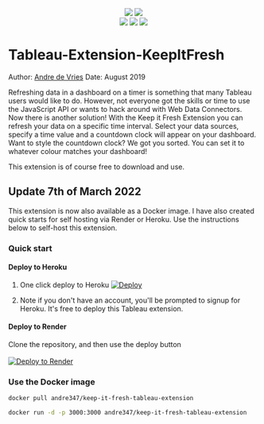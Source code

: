 <div align="center">
<img src="https://img.shields.io/github/license/TheInformationLab/Tableau-Extension-KeepItFresh" />
<img src="https://img.shields.io/github/languages/top/TheInformationLab/Tableau-Extension-KeepItFresh" />
</div>
<div align="center">
<img src="https://img.shields.io/github/package-json/dependency-version/TheInformationLab/Tableau-Extension-KeepItFresh/react?filename=package.json" />
<img src="https://img.shields.io/github/package-json/dependency-version/TheInformationLab/Tableau-Extension-KeepItFresh/@tableau/tableau-ui?filename=package.json" />
<img src="https://img.shields.io/github/package-json/dependency-version/TheInformationLab/Tableau-Extension-KeepItFresh/react-router-dom?filename=package.json" />

</div>

# Tableau-Extension-KeepItFresh

Author: [Andre de Vries](https://github.com/andre347)
Date: August 2019

Refreshing data in a dashboard on a timer is something that many Tableau users would like to do. However, not everyone got the skills or time to use the JavaScript API or wants to hack around with Web Data Connectors. Now there is another solution! With the Keep it Fresh Extension you can refresh your data on a specific time interval. Select your data sources, specify a time value and a countdown clock will appear on your dashboard. Want to style the countdown clock? We got you sorted. You can set it to whatever colour matches your dashboard!

This extension is of course free to download and use.

## Update 7th of March 2022

This extension is now also available as a Docker image. I have also created quick starts for self hosting via Render or Heroku. Use the instructions below to self-host this extension.

### Quick start

#### Deploy to Heroku

1. One click deploy to Heroku
   [![Deploy](https://www.herokucdn.com/deploy/button.svg)](https://heroku.com/deploy?template=https://github.com/TheInformationLab/Tableau-Extension-KeepItFresh)

1. Note if you don't have an account, you'll be prompted to signup for Heroku. It's free to deploy this Tableau extension.

#### Deploy to Render

Clone the repository, and then use the deploy button
</br></br>
[![Deploy to Render](https://render.com/images/deploy-to-render-button.svg)](https://render.com/deploy)

### Use the Docker image

```zsh
docker pull andre347/keep-it-fresh-tableau-extension
```

```zsh
docker run -d -p 3000:3000 andre347/keep-it-fresh-tableau-extension
```
